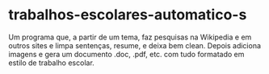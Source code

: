 # trabalhos-escolares-automatico-s
Um programa que, a partir de um tema, faz pesquisas na Wikipedia e em outros sites e limpa sentenças, resume, e deixa bem clean. Depois adiciona imagens e gera um documento .doc, .pdf, etc. com tudo formatado em estilo de trabalho escolar.
